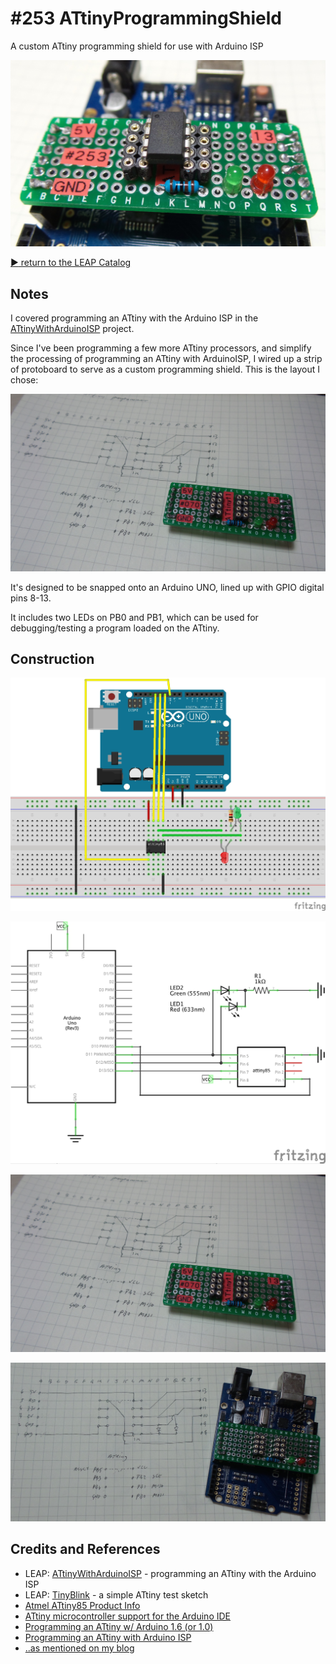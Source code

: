 # #253 ATtinyProgrammingShield

A custom ATtiny programming shield for use with Arduino ISP

![Build](./assets/ATtinyProgrammingShield_build.jpg?raw=true)


[:arrow_forward: return to the LEAP Catalog](http://leap.tardate.com)

## Notes

I covered programming an ATtiny with the Arduino ISP in the [ATtinyWithArduinoISP](../ATtinyWithArduinoISP) project.

Since I've been programming a few more ATtiny processors, and simplify the processing of
programming an ATtiny with ArduinoISP, I wired up a strip of protoboard
to serve as a custom programming shield. This is the layout I chose:

![ATtinyProgrammingShield_layout](./assets/ATtinyProgrammingShield_layout.jpg?raw=true)

It's designed to be snapped onto an Arduino UNO, lined up with GPIO digital pins 8-13.

It includes two LEDs on PB0 and PB1, which can be used for debugging/testing a program loaded on the ATtiny.

## Construction

![Breadboard](./assets/ATtinyProgrammingShield_bb.jpg?raw=true)

![Schematic](./assets/ATtinyProgrammingShield_schematic.jpg?raw=true)

![ATtinyProgrammingShield_layout](./assets/ATtinyProgrammingShield_layout.jpg?raw=true)

![ATtinyProgrammingShield_layout2](./assets/ATtinyProgrammingShield_layout2.jpg?raw=true)

## Credits and References
* LEAP: [ATtinyWithArduinoISP](../ATtinyWithArduinoISP) - programming an ATtiny with the Arduino ISP
* LEAP: [TinyBlink](../TinyBlink) - a simple ATtiny test sketch
* [Atmel ATtiny85 Product Info](http://www.atmel.com/devices/ATTINY85.aspx)
* [ATtiny microcontroller support for the Arduino IDE](https://github.com/damellis/attiny)
* [Programming an ATtiny w/ Arduino 1.6 (or 1.0)](http://highlowtech.org/?p=1695)
* [Programming an ATtiny with Arduino ISP](http://scuola.arduino.cc/lesson/qX1117g/Programming_an_ATtiny_with_Arduino_ISP)
* [..as mentioned on my blog](http://blog.tardate.com/2017/02/leap253-attiny-programming-shield.html)
